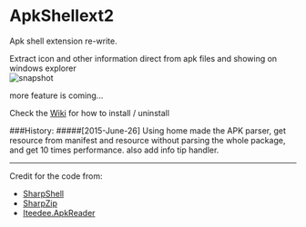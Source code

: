 # ApkShellext2

Apk shell extension re-write.

Extract icon and other information direct from apk files and showing on windows explorer  
![snapshot](http://kkguo.github.io/apkshellext/images/Capture.PNG)

more feature is coming...

Check the [Wiki](https://github.com/kkguo/apkshellext/wiki/How-to-install-and-uninstall) for how to install / uninstall

###History:
#####[2015-June-26]
Using home made the APK parser, get resource from manifest and resource without parsing the whole package, and get 10 times performance.
also add info tip handler.

----------------------------------------------------------------------------

Credit for the code from:
* [SharpShell](https://github.com/dwmkerr/sharpshell)  
* [SharpZip](https://github.com/icsharpcode/SharpZipLib)  
* [Iteedee.ApkReader](https://github.com/hylander0/Iteedee.ApkReader)
